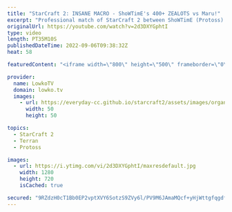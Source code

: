 ```yaml
---
title: "StarCraft 2: INSANE MACRO - ShoWTimE's 400+ ZEALOTS vs Maru!"
excerpt: "Professional match of StarCraft 2 between ShoWTimE (Protoss) and Maru (Terran). In this epic game of top level SC2 ShoWTimE takes the entire map and sends in waves of Zealots into a turtled up Terran.  Serral vs ShoWTimE: https://youtu.be/cbQw9rvkado  Support my work on Patreon: https://www.patreon.com/lowkotv"
originalUrl: https://youtube.com/watch?v=2d3DXYGphtI
type: video
length: PT35M10S
publishedDateTime: 2022-09-06T09:38:32Z
heat: 58

featuredContent: "<iframe width=\"800\" height=\"500\" frameborder=\"0\" src=\"https://www.youtube.com/embed/2d3DXYGphtI\" allow=\"accelerometer; autoplay; encrypted-media; gyroscope; picture-in-picture\" allowfullscreen></iframe>"

provider:
  name: LowkoTV
  domain: lowko.tv
  images:
    - url: https://everyday-cc.github.io/starcraft2/assets/images/organizations/lowko.tv-50x50.jpg
      width: 50
      height: 50

topics:
  - StarCraft 2
  - Terran
  - Protoss

images:
  - url: https://i.ytimg.com/vi/2d3DXYGphtI/maxresdefault.jpg
    width: 1280
    height: 720
    isCached: true

secured: "9RZdzH0cT1Bb0EP2vptXVY6SotzS9ZVy6l/PV9M6JAmaMQcf+yHjWttgfqgdfBphTnhu4c5QuKGKAP2z6YBrF4WO64ukO6CrvbihXbehQXTUOy1mr7TCGDI8x/el9iQlH/Oi/XQ5/qT3IwU/e2FEJKurSdoZF/6rdi3JZVnWdCisiuloRD/iHxwnbcMqx/ejlTQAD/FFWQqwADYEF5KDwMis29FoM4slJgUU/NRhJI3kFfI33x3cUP7GX48sOdX5yOBgT59cyzUPa/cfHajpUP7nAFuhG8fw9uvp22bYHC6QU+t0InDK4pWXhfpSetd+RaoD9ZcBFzRJEMpNOrZ4DpnOYCjtHznn3NGh+wvA6rwR5Wi5ghDgRvAzDh/5sMTtKy5zy2N/s4XuMY2Nv7hH5YY3U/fJt7szzFAR/+iBn+2rW9jX9G40zTZa8Jhb6eq9;zjtiHsOX5hW9lJfgNC6LFg=="
---
```


